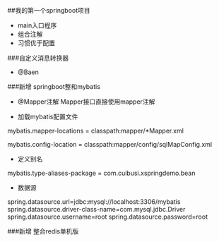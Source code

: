 ##我的第一个springboot项目
 - main入口程序
 - 组合注解
 - 习惯优于配置
 
###自定义消息转换器

 - @Baen
 
###新增 springboot整和mybatis

 - @Mapper注解
 Mapper接口直接使用mapper注解
 
 - 加载mybatis配置文件
 
 mybatis.mapper-locations = classpath:mapper/*Mapper.xml
 
 mybatis.config-location = classpath:mapper/config/sqlMapConfig.xml
 - 定义别名
 
 mybatis.type-aliases-package = com.cuibusi.xspringdemo.bean
 - 数据源
 
 spring.datasource.url=jdbc:mysql://localhost:3306/mybatis
 spring.datasource.driver-class-name=com.mysql.jdbc.Driver
 spring.datasource.username=root
 spring.datasource.password=root

 ###新增 整合redis单机版
 